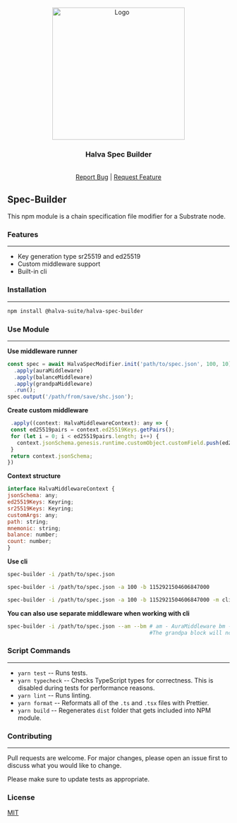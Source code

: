 
<!-- PROJECT LOGO -->
<br />
<p align="center">
  <a href="https://github.com/halva-suite/spec-builder">
    <img src="https://i.imgur.com/mJQhWZA.jpg" alt="Logo" width="300" height="300">
  </a>

  <h3 align="center">Halva Spec Builder</h3>

  <p align="center">
    <br />
    <a href="https://github.com/halva-suite/spec-builder/issues">Report Bug</a> |
    <a href="https://github.com/halva-suite/spec-builder/pulls">Request Feature</a>
  </p>
</p>

<!-- ABOUT THE PROJECT -->


## Spec-Builder


This npm module is a chain specification file modifier for a Substrate node.


### Features
---

* Key generation type sr25519 and ed25519
* Custom middleware support
* Built-in cli

### Installation
---

```bash
npm install @halva-suite/halva-spec-builder
```
### Use Module
---

 **Use middleware runner**

  ```javascript
  const spec = await HalvaSpecModifier.init('path/to/spec.json', 100, 10)
    .apply(auraMiddleware)
    .apply(balanceMiddleware)
    .apply(grandpaMiddleware)
    .run();
  spec.output('/path/from/save/shc.json');
  ```

 **Create custom middleware**

 ```javascript
  .apply((context: HalvaMiddlewareContext): any => {
  const ed25519pairs = context.ed25519Keys.getPairs();
  for (let i = 0; i < ed25519pairs.length; i++) {
    context.jsonSchema.genesis.runtime.customObject.customField.push(ed25519pairs[i].address);
  }
  return context.jsonSchema;
})
 ```

 **Context structure**

  ```javascript
interface HalvaMiddlewareContext {
  jsonSchema: any;
  ed25519Keys: Keyring;
  sr25519Keys: Keyring;
  customArgs: any;
  path: string;
  mnemonic: string;
  balance: number;
  count: number;
}
  ```


  **Use cli**
  ```bash
  spec-builder -i /path/to/spec.json 
  ```
  
  ```bash
  spec-builder -i /path/to/spec.json -a 100 -b 1152921504606847000
  ```

  ```bash
  spec-builder -i /path/to/spec.json -a 100 -b 1152921504606847000 -m clip organ olive upper oak void inject side suit toilet stick narrow
  ```


 **You can also use separate middleware when working with cli**
  ```bash
  spec-builder -i /path/to/spec.json --am --bm # am - AuraMiddleware bm - BalanceMiddleware 
                                               #The grandpa block will not be filled, because the --gm argument is missing
  ```


### Script Commands
--- 

* `yarn test` -- Runs tests.
* `yarn typecheck` -- Checks TypeScript types for correctness. This is disabled during tests for performance reasons.
* `yarn lint` -- Runs linting.
* `yarn format` -- Reformats all of the `.ts` and `.tsx` files with Prettier.
* `yarn build` -- Regenerates `dist` folder that gets included into NPM module.

### Contributing
---

Pull requests are welcome. For major changes, please open an issue first to discuss what you would like to change.

Please make sure to update tests as appropriate.

### License
[MIT](https://choosealicense.com/licenses/mit/)
